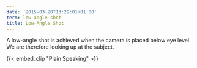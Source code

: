 ```yaml
---
date: '2015-03-20T13:29:01+01:00'
term: low-angle-shot
title: Low-Angle Shot
---
```


A low-angle shot is achieved when the camera is placed below eye
level. <!--more-->We are therefore looking up at the subject.

{{< embed_clip "Plain Speaking" >}}